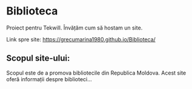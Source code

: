 # Biblioteca
Proiect pentru Tekwill. Învățăm cum să hostam un site.

Link spre site: https://grecumarina1980.github.io/Biblioteca/

## Scopul site-ului: 
Scopul este de a promova bibliotecile din Republica Moldova.
Acest site oferă informații despre biblioteci...
